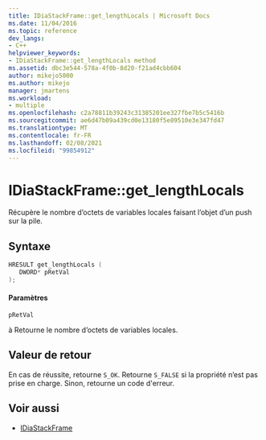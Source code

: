 ```yaml
---
title: IDiaStackFrame::get_lengthLocals | Microsoft Docs
ms.date: 11/04/2016
ms.topic: reference
dev_langs:
- C++
helpviewer_keywords:
- IDiaStackFrame::get_lengthLocals method
ms.assetid: dbc3e544-578a-4f0b-8d20-f21ad4cbb604
author: mikejo5000
ms.author: mikejo
manager: jmartens
ms.workload:
- multiple
ms.openlocfilehash: c2a78811b39243c31385201ee327fbe7b5c5416b
ms.sourcegitcommit: ae6d47b09a439cd0e13180f5e89510e3e347fd47
ms.translationtype: MT
ms.contentlocale: fr-FR
ms.lasthandoff: 02/08/2021
ms.locfileid: "99854912"
---
```

# <a name="idiastackframeget_lengthlocals"></a>IDiaStackFrame::get_lengthLocals
Récupère le nombre d’octets de variables locales faisant l’objet d’un push sur la pile.

## <a name="syntax"></a>Syntaxe

```C++
HRESULT get_lengthLocals ( 
   DWORD* pRetVal
);
```

#### <a name="parameters"></a>Paramètres
 `pRetVal`

à Retourne le nombre d’octets de variables locales.

## <a name="return-value"></a>Valeur de retour
 En cas de réussite, retourne `S_OK`. Retourne `S_FALSE` si la propriété n’est pas prise en charge. Sinon, retourne un code d'erreur.

## <a name="see-also"></a>Voir aussi
- [IDiaStackFrame](../../debugger/debug-interface-access/idiastackframe.md)